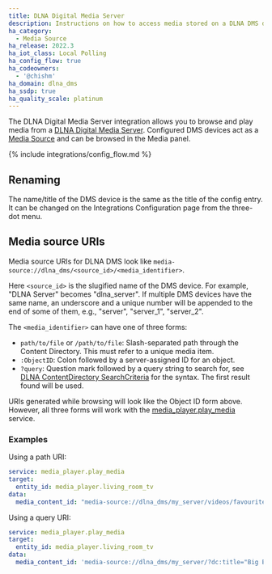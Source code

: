 ```yaml
---
title: DLNA Digital Media Server
description: Instructions on how to access media stored on a DLNA DMS device with Home Assistant.
ha_category:
  - Media Source
ha_release: 2022.3
ha_iot_class: Local Polling
ha_config_flow: true
ha_codeowners:
  - '@chishm'
ha_domain: dlna_dms
ha_ssdp: true
ha_quality_scale: platinum
---
```


The DLNA Digital Media Server integration allows you to browse and play media from a [DLNA Digital Media Server](https://www.dlna.org/). Configured DMS devices act as a [Media Source](/integrations/media_source/) and can be browsed in the Media panel.

{% include integrations/config_flow.md %}

## Renaming

The name/title of the DMS device is the same as the title of the config entry. It can be changed on the Integrations Configuration page from the three-dot menu.

## Media source URIs

Media source URIs for DLNA DMS look like `media-source://dlna_dms/<source_id>/<media_identifier>`.

Here `<source_id>` is the slugified name of the DMS device. For example, "DLNA Server" becomes "dlna_server". If multiple DMS devices have the same name, an underscore and a unique number will be appended to the end of some of them, e.g., "server", "server_1", "server_2".

The `<media_identifier>` can have one of three forms:

- `path/to/file` or `/path/to/file`: Slash-separated path through the Content Directory. This must refer to a unique media item.
- `:ObjectID`: Colon followed by a server-assigned ID for an object.
- `?query`: Question mark followed by a query string to search for, see [DLNA ContentDirectory SearchCriteria](http://www.upnp.org/specs/av/UPnP-av-ContentDirectory-v1-Service.pdf) for the syntax. The first result found will be used.

URIs generated while browsing will look like the Object ID form above. However, all three forms will work with the [media_player.play_media](integrations/media_player/#service-media_playerplay_media) service.

### Examples

Using a path URI:

```yaml
service: media_player.play_media
target:
  entity_id: media_player.living_room_tv
data:
  media_content_id: "media-source://dlna_dms/my_server/videos/favourites/Epic Sax Guy 10 Hours.mp4"
```

Using a query URI:

```yaml
service: media_player.play_media
target:
  entity_id: media_player.living_room_tv
data:
  media_content_id: 'media-source://dlna_dms/my_server/?dc:title="Big Buck Bunny"'
```
